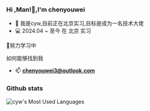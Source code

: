 ### Hi ,Man!👋,I'm chenyouwei
 - 🔭 我是cyw,目前正在北京实习,目标是成为一名技术大佬<br>
 - 💻 2024.04 ~ 至今 在 北京 实习
   
🌴努力学习中

如何能够找到我
 - 📫  **chenyouwei3@outlook.com**<br>
 ### Github stats
<!--  ![cyw's Most Used Languages](https://github-readme-stats.vercel.app/api/top-langs/?username=Chenyouwei3langs_count=16&layout=compact&card_width=445)
  -->
![cyw's Most Used Languages](https://github-readme-stats.vercel.app/api/top-langs/?username=Chenyouwei3&layout=compact)
